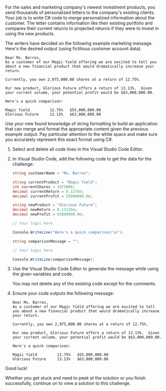 For the sales and marketing company's newest investment products, you send thousands of personalized letters to the company's existing clients. Your job is to write C# code to merge personalized information about the customer. The letter contains information like their existing portfolio and compares their current returns to projected returns if they were to invest in using the new products.

The writers have decided on the following example marketing message. Here's the desired output (using fictitious customer account data).

```Output
Dear Ms. Barros,
As a customer of our Magic Yield offering we are excited to tell you about a new financial product that would dramatically increase your return.

Currently, you own 2,975,000.00 shares at a return of 12.75%.

Our new product, Glorious Future offers a return of 13.13%.  Given your current volume, your potential profit would be $63,000,000.00.

Here's a quick comparison:

Magic Yield         12.75%   $55,000,000.00      
Glorious Future     13.13%   $63,000,000.00  
```

Use your new found knowledge of string formatting to build an application that can merge and format the appropriate content given the previous example output. Pay particular attention to the white space and make sure you accurately represent this exact format using C#.

1. Select and delete all code lines in the Visual Studio Code Editor.

1. In Visual Studio Code, add the following code to get the data for the challenge:

    ```csharp
    string customerName = "Ms. Barros";

    string currentProduct = "Magic Yield";
    int currentShares = 2975000;
    decimal currentReturn = 0.1275m;
    decimal currentProfit = 55000000.0m;

    string newProduct = "Glorious Future";
    decimal newReturn = 0.13125m;
    decimal newProfit = 63000000.0m;

    // Your logic here

    Console.WriteLine("Here's a quick comparison:\n");

    string comparisonMessage = "";

    // Your logic here

    Console.WriteLine(comparisonMessage);
    ```

1. Use the Visual Studio Code Editor to generate the message while using the given variables and code.

    You may not delete any of the existing code except for the comments.

1. Ensure your code outputs the following message:

    ```Output
    Dear Ms. Barros,
    As a customer of our Magic Yield offering we are excited to tell you about a new financial product that would dramatically increase your return.
    
    Currently, you own 2,975,000.00 shares at a return of 12.75%.
    
    Our new product, Glorious Future offers a return of 13.13%.  Given your current volume, your potential profit would be $63,000,000.00.
    
    Here's a quick comparison:
    
    Magic Yield         12.75%   $55,000,000.00      
    Glorious Future     13.13%   $63,000,000.00  
    ```

Good luck!

Whether you get stuck and need to peek at the solution or you finish successfully, continue on to view a solution to this challenge.
